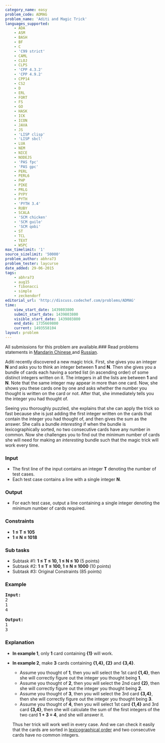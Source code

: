 ```yaml
---
category_name: easy
problem_code: ADMAG
problem_name: 'Aditi and Magic Trick'
languages_supported:
    - ADA
    - ASM
    - BASH
    - BF
    - C
    - 'C99 strict'
    - CAML
    - CLOJ
    - CLPS
    - 'CPP 4.3.2'
    - 'CPP 4.9.2'
    - CPP14
    - CS2
    - D
    - ERL
    - FORT
    - FS
    - GO
    - HASK
    - ICK
    - ICON
    - JAVA
    - JS
    - 'LISP clisp'
    - 'LISP sbcl'
    - LUA
    - NEM
    - NICE
    - NODEJS
    - 'PAS fpc'
    - 'PAS gpc'
    - PERL
    - PERL6
    - PHP
    - PIKE
    - PRLG
    - PYPY
    - PYTH
    - 'PYTH 3.4'
    - RUBY
    - SCALA
    - 'SCM chicken'
    - 'SCM guile'
    - 'SCM qobi'
    - ST
    - TCL
    - TEXT
    - WSPC
max_timelimit: '1'
source_sizelimit: '50000'
problem_author: abhra73
problem_tester: laycurse
date_added: 29-06-2015
tags:
    - abhra73
    - aug15
    - fibonacci
    - simple
    - zeckendorf
editorial_url: 'http://discuss.codechef.com/problems/ADMAG'
time:
    view_start_date: 1439803800
    submit_start_date: 1439803800
    visible_start_date: 1439803800
    end_date: 1735669800
    current: 1493558104
layout: problem
---
```

All submissions for this problem are available.###  Read problems statements in [Mandarin Chinese ](http://www.codechef.com/download/translated/AUG15/mandarin/ADMAG.pdf) and [Russian](http://www.codechef.com/download/translated/AUG15/russian/ADMAG.pdf).

Aditi recently discovered a new magic trick. First, she gives you an integer **N** and asks you to think an integer between **1** and **N**. Then she gives you a bundle of cards each having a sorted list (in ascending order) of some distinct integers written on it. The integers in all the lists are between **1** and **N**. Note that the same integer may appear in more than one card. Now, she shows you these cards one by one and asks whether the number you thought is written on the card or not. After that, she immediately tells you the integer you had thought of.

Seeing you thoroughly puzzled, she explains that she can apply the trick so fast because she is just adding the first integer written on the cards that contain the integer you had thought of, and then gives the sum as the answer. She calls a bundle *interesting* if when the bundle is lexicographically sorted, no two consecutive cards have any number in common. Now she challenges you to find out the minimum number of cards she will need for making an *interesting* bundle such that the magic trick will work every time.

### Input

- The first line of the input contains an integer **T** denoting the number of test cases.
- Each test case contains a line with a single integer **N**.

### Output

- For each test case, output a line containing a single integer denoting the minimum number of cards required.

### Constraints

- **1 ≤ T ≤ 105**
- **1 ≤ N ≤ 1018**

### Sub tasks

- Subtask #1: **1 ≤ T ≤ 10, 1 ≤ N ≤ 10** (5 points)
- Subtask #2: **1 ≤ T ≤ 100, 1 ≤ N ≤ 1000** (10 points)
- Subtask #3: Original Constraints (85 points)

### Example

<pre><b>Input:</b>
2
1
4

<b>Output:</b>
1
3
</pre>
### Explanation

- **In example 1**, only **1** card containing **{1}** will work.
- **In example 2**, make **3** cards containing **{1,4}, {2}** and **{3,4}**. 
    - Assume you thought of **1**, then you will select the 1st card **{1,4}**, then she will correctly figure out the integer you thought being **1**.
    - Assume you thought of **2**, then you will select the 2nd card **{2}**, then she will correctly figure out the integer you thought being **2**.
    - Assume you thought of **3**, then you will select the 3rd card **{3,4}**, then she will correctly figure out the integer you thought being **3**.
    - Assume you thought of **4**, then you will select 1st card **{1,4}** and 3rd card **{3,4}**, then she will calculate the sum of the first integers of the two card **1 + 3 = 4**, and she will answer it.
    
    Thus her trick will work well in every case. And we can check it easily that the cards are sorted in [lexicographical order](https://en.wikipedia.org/wiki/Lexicographical_order) and two consecutive cards have no common integers.
